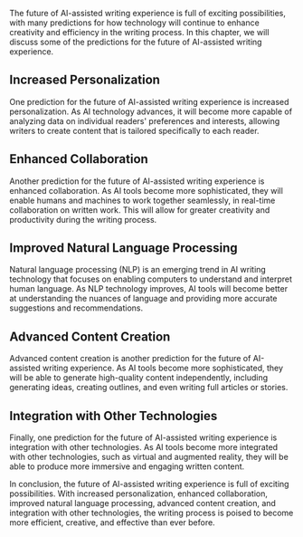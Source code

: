 
The future of AI-assisted writing experience is full of exciting possibilities, with many predictions for how technology will continue to enhance creativity and efficiency in the writing process. In this chapter, we will discuss some of the predictions for the future of AI-assisted writing experience.

Increased Personalization
-------------------------

One prediction for the future of AI-assisted writing experience is increased personalization. As AI technology advances, it will become more capable of analyzing data on individual readers' preferences and interests, allowing writers to create content that is tailored specifically to each reader.

Enhanced Collaboration
----------------------

Another prediction for the future of AI-assisted writing experience is enhanced collaboration. As AI tools become more sophisticated, they will enable humans and machines to work together seamlessly, in real-time collaboration on written work. This will allow for greater creativity and productivity during the writing process.

Improved Natural Language Processing
------------------------------------

Natural language processing (NLP) is an emerging trend in AI writing technology that focuses on enabling computers to understand and interpret human language. As NLP technology improves, AI tools will become better at understanding the nuances of language and providing more accurate suggestions and recommendations.

Advanced Content Creation
-------------------------

Advanced content creation is another prediction for the future of AI-assisted writing experience. As AI tools become more sophisticated, they will be able to generate high-quality content independently, including generating ideas, creating outlines, and even writing full articles or stories.

Integration with Other Technologies
-----------------------------------

Finally, one prediction for the future of AI-assisted writing experience is integration with other technologies. As AI tools become more integrated with other technologies, such as virtual and augmented reality, they will be able to produce more immersive and engaging written content.

In conclusion, the future of AI-assisted writing experience is full of exciting possibilities. With increased personalization, enhanced collaboration, improved natural language processing, advanced content creation, and integration with other technologies, the writing process is poised to become more efficient, creative, and effective than ever before.
